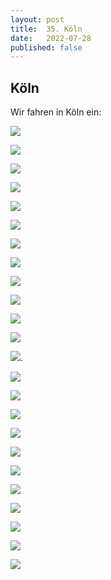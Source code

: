 ```yaml
---
layout: post
title:  35. Köln
date:   2022-07-28
published: false
---
```


##   Köln ##

Wir fahren in Köln ein:

![](/img/20220729__ms_res_koeln_0.jpg)

![](/img/20220729__ms_res_koeln_1.jpg)

![](/img/20220729__ms_res_koeln_2.jpg)

![](/img/20220729__ms_res_koeln_3.jpg)

![](/img/20220729__ms_res_koeln_4.jpg)

![](/img/20220729__ms_res_koeln_5.jpg)

![](/img/20220729__ms_res_koeln_6.jpg)

![](/img/20220729__ms_res_koeln_7.jpg)

![](/img/20220729__ms_res_koeln_8.jpg)

![](/img/20220729__ms_res_koeln_9.jpg)

![](/img/20220729__ms_res_koeln_11.jpg)

![](/img/20220729__ms_res_koeln_12.jpg)

![](/img/20220729__ms_res_koeln_13.jpg).

![](/img/20220729__ms_res_koeln_14.jpg)

![](/img/20220729__ms_res_koeln_15.jpg)

![](/img/20220729__ms_res_koeln_16.jpg)

![](/img/20220729__ms_res_koeln_17.jpg)

![](/img/20220729__ms_res_koeln_18.jpg)

![](/img/20220729__ms_res_koeln_19.jpg)

![](/img/20220729__ms_res_koeln_20.jpg)

![](/img/20220729__ms_res_koeln_21.jpg)

![](/img/20220729__ms_res_koeln_22.jpg)

![](/img/20220729__ms_res_koeln_23.jpg)

![](/img/20220729__ms_res_koeln_24.jpg)
